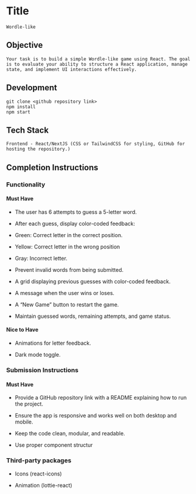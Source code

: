 # Title

    Wordle-like

## Objective

    Your task is to build a simple Wordle-like game using React. The goal is to evaluate your ability to structure a React application, manage state, and implement UI interactions effectively.


## Development

    git clone <github repository link>  
    npm install
    npm start


## Tech Stack

    Frontend - React/NextJS (CSS or TailwindCSS for styling, GitHub for hosting the repository.)

## Completion Instructions

### Functionality

#### Must Have

*  The user has 6 attempts to guess a 5-letter word.

*    After each guess, display color-coded feedback:

*   Green: Correct letter in the correct position.

*   Yellow: Correct letter in the wrong position

*   Gray: Incorrect letter.

*   Prevent invalid words from being submitted.

*   A grid displaying previous guesses with color-coded feedback.

*   A message when the user wins or loses.

*   A “New Game” button to restart the game.

*   Maintain guessed words, remaining attempts, and game status.


#### Nice to Have

*    Animations for letter feedback.

*    Dark mode toggle.

### Submission Instructions

#### Must Have

-  Provide a GitHub repository link with a README explaining how to run the project.

-  Ensure the app is responsive and works well on both desktop and mobile.

-  Keep the code clean, modular, and readable.

-  Use proper component structur


### Third-party packages

*    Icons (react-icons)

*    Animation (lottie-react)
